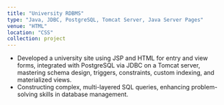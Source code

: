 ```yaml
---
title: "University RDBMS"
type: "Java, JDBC, PostgreSQL, Tomcat Server, Java Server Pages"
venue: "HTML"
location: "CSS"
collection: project
---
```


- Developed a university site using JSP and HTML for entry and view forms, integrated with PostgreSQL via JDBC on a Tomcat server, mastering schema design, triggers, constraints, custom indexing, and materialized views.
- Constructing complex, multi-layered SQL queries, enhancing problem-solving skills in database management.